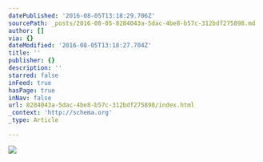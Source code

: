 ```yaml
---
datePublished: '2016-08-05T13:18:29.706Z'
sourcePath: _posts/2016-08-05-8284043a-5dac-4be8-b57c-312bdf275898.md
author: []
via: {}
dateModified: '2016-08-05T13:18:27.704Z'
title: ''
publisher: {}
description: ''
starred: false
inFeed: true
hasPage: true
inNav: false
url: 8284043a-5dac-4be8-b57c-312bdf275898/index.html
_context: 'http://schema.org'
_type: Article

---
```

![](https://the-grid-user-content.s3-us-west-2.amazonaws.com/1209840c-26c1-443c-b5ec-98a7503120b8.jpg)